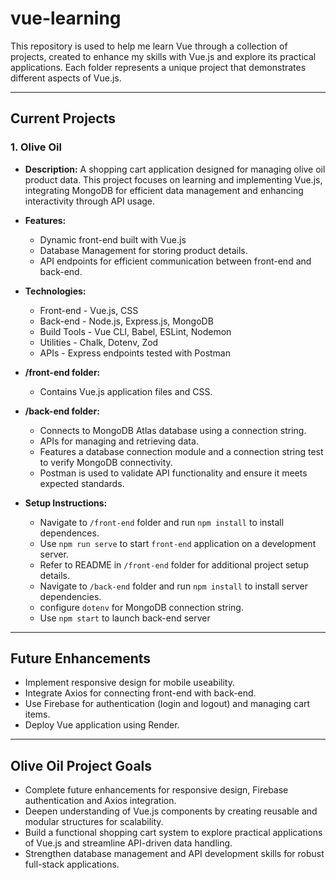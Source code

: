 # vue-learning
This repository is used to help me learn Vue through a collection of projects, created to enhance my skills with Vue.js and explore its practical applications. Each folder represents a unique project that demonstrates different aspects of Vue.js.   

---

## Current Projects

### **1. Olive Oil**

- **Description:**
   A shopping cart application designed for managing olive oil product data. This project focuses on learning and 
   implementing 
   Vue.js, integrating MongoDB for efficient data management and enhancing interactivity through API usage.  

- **Features:**
  - Dynamic front-end built with Vue.js
  - Database Management for storing product details.
  - API endpoints for efficient communication between front-end and back-end.  

- **Technologies:**
  - Front-end - Vue.js, CSS
  - Back-end - Node.js, Express.js, MongoDB
  - Build Tools - Vue CLI, Babel, ESLint, Nodemon
  - Utilities - Chalk, Dotenv, Zod
  - APIs - Express endpoints tested with Postman      

- **/front-end folder:**
  - Contains Vue.js application files and CSS.

- **/back-end folder:**
  - Connects to MongoDB Atlas database using a connection string. 
  - APIs for managing and retrieving data. 
  - Features a database connection module and a connection string test to verify MongoDB connectivity.
  - Postman is used to validate API functionality and ensure it meets expected standards.

- **Setup Instructions:**
  - Navigate to `/front-end` folder and run `npm install` to install dependences.
  - Use `npm run serve` to start `front-end` application on a development server.  
  - Refer to README in `/front-end` folder for additional project setup details.
  - Navigate to `/back-end` folder and run `npm install` to install server dependencies.
  - configure `dotenv` for MongoDB connection string.
  - Use `npm start` to launch back-end server  

---

## Future Enhancements
- Implement responsive design for mobile useability.
- Integrate Axios for connecting front-end with back-end.
- Use Firebase for authentication (login and logout) and managing cart items.
- Deploy Vue application using Render.

---

## Olive Oil Project Goals
- Complete future enhancements for responsive design, Firebase authentication and Axios integration.
- Deepen understanding of Vue.js components by creating reusable and modular structures for scalability.
- Build a functional shopping cart system to explore practical applications of Vue.js and streamline API-driven data handling.
- Strengthen database management and API development skills for robust full-stack applications.
